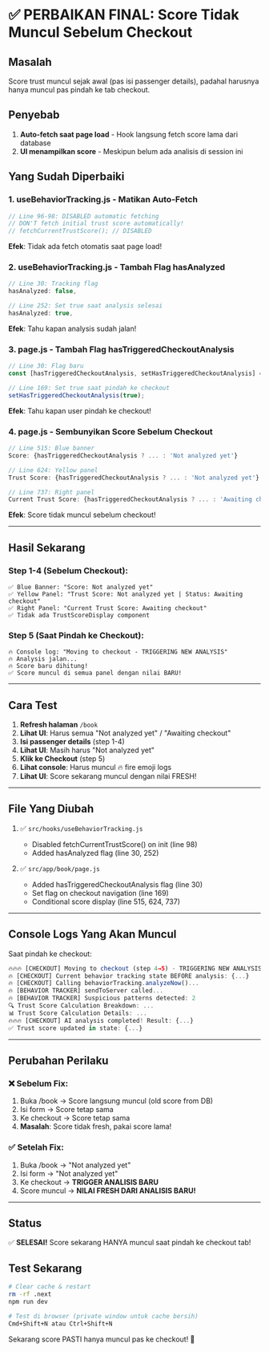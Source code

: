# ✅ PERBAIKAN FINAL: Score Tidak Muncul Sebelum Checkout

## Masalah
Score trust muncul sejak awal (pas isi passenger details), padahal harusnya hanya muncul pas pindah ke tab checkout.

## Penyebab
1. **Auto-fetch saat page load** - Hook langsung fetch score lama dari database
2. **UI menampilkan score** - Meskipun belum ada analisis di session ini

## Yang Sudah Diperbaiki

### 1. **useBehaviorTracking.js** - Matikan Auto-Fetch
```javascript
// Line 96-98: DISABLED automatic fetching
// DON'T fetch initial trust score automatically!
// fetchCurrentTrustScore(); // DISABLED
```

**Efek**: Tidak ada fetch otomatis saat page load!

### 2. **useBehaviorTracking.js** - Tambah Flag hasAnalyzed
```javascript
// Line 30: Tracking flag
hasAnalyzed: false,

// Line 252: Set true saat analysis selesai
hasAnalyzed: true,
```

**Efek**: Tahu kapan analysis sudah jalan!

### 3. **page.js** - Tambah Flag hasTriggeredCheckoutAnalysis
```javascript
// Line 30: Flag baru
const [hasTriggeredCheckoutAnalysis, setHasTriggeredCheckoutAnalysis] = useState(false);

// Line 169: Set true saat pindah ke checkout
setHasTriggeredCheckoutAnalysis(true);
```

**Efek**: Tahu kapan user pindah ke checkout!

### 4. **page.js** - Sembunyikan Score Sebelum Checkout
```javascript
// Line 515: Blue banner
Score: {hasTriggeredCheckoutAnalysis ? ... : 'Not analyzed yet'}

// Line 624: Yellow panel
Trust Score: {hasTriggeredCheckoutAnalysis ? ... : 'Not analyzed yet'}

// Line 737: Right panel
Current Trust Score: {hasTriggeredCheckoutAnalysis ? ... : 'Awaiting checkout'}
```

**Efek**: Score tidak muncul sebelum checkout!

---

## Hasil Sekarang

### Step 1-4 (Sebelum Checkout):
```
✅ Blue Banner: "Score: Not analyzed yet"
✅ Yellow Panel: "Trust Score: Not analyzed yet | Status: Awaiting checkout"
✅ Right Panel: "Current Trust Score: Awaiting checkout"
✅ Tidak ada TrustScoreDisplay component
```

### Step 5 (Saat Pindah ke Checkout):
```
🔥 Console log: "Moving to checkout - TRIGGERING NEW ANALYSIS"
🔥 Analysis jalan...
🔥 Score baru dihitung!
✅ Score muncul di semua panel dengan nilai BARU!
```

---

## Cara Test

1. **Refresh halaman** `/book`
2. **Lihat UI**: Harus semua "Not analyzed yet" / "Awaiting checkout"
3. **Isi passenger details** (step 1-4)
4. **Lihat UI**: Masih harus "Not analyzed yet"
5. **Klik ke Checkout** (step 5)
6. **Lihat console**: Harus muncul 🔥 fire emoji logs
7. **Lihat UI**: Score sekarang muncul dengan nilai FRESH!

---

## File Yang Diubah

1. ✅ `src/hooks/useBehaviorTracking.js`
   - Disabled fetchCurrentTrustScore() on init (line 98)
   - Added hasAnalyzed flag (line 30, 252)

2. ✅ `src/app/book/page.js`
   - Added hasTriggeredCheckoutAnalysis flag (line 30)
   - Set flag on checkout navigation (line 169)
   - Conditional score display (line 515, 624, 737)

---

## Console Logs Yang Akan Muncul

Saat pindah ke checkout:
```javascript
🔥🔥🔥 [CHECKOUT] Moving to checkout (step 4→5) - TRIGGERING NEW ANALYSIS 🔥🔥🔥
🔥 [CHECKOUT] Current behavior tracking state BEFORE analysis: {...}
🔥 [CHECKOUT] Calling behaviorTracking.analyzeNow()...
🔥 [BEHAVIOR TRACKER] sendToServer called...
🔥 [BEHAVIOR TRACKER] Suspicious patterns detected: 2
🔍 Trust Score Calculation Breakdown: ...
📊 Trust Score Calculation Details: ...
🔥🔥🔥 [CHECKOUT] AI analysis completed! Result: {...}
✅ Trust score updated in state: {...}
```

---

## Perubahan Perilaku

### ❌ Sebelum Fix:
1. Buka /book → Score langsung muncul (old score from DB)
2. Isi form → Score tetap sama
3. Ke checkout → Score tetap sama
4. **Masalah**: Score tidak fresh, pakai score lama!

### ✅ Setelah Fix:
1. Buka /book → "Not analyzed yet"
2. Isi form → "Not analyzed yet"
3. Ke checkout → **TRIGGER ANALISIS BARU**
4. Score muncul → **NILAI FRESH DARI ANALISIS BARU!**

---

## Status
✅ **SELESAI!** Score sekarang HANYA muncul saat pindah ke checkout tab!

## Test Sekarang
```bash
# Clear cache & restart
rm -rf .next
npm run dev

# Test di browser (private window untuk cache bersih)
Cmd+Shift+N atau Ctrl+Shift+N
```

Sekarang score PASTI hanya muncul pas ke checkout! 🎉
